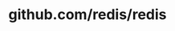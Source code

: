 ---
layout: post
title: github.com/redis/redis
categories: link
tags: [انگلیسی, گیت‌هاب, برنامه‌نویسی]
---